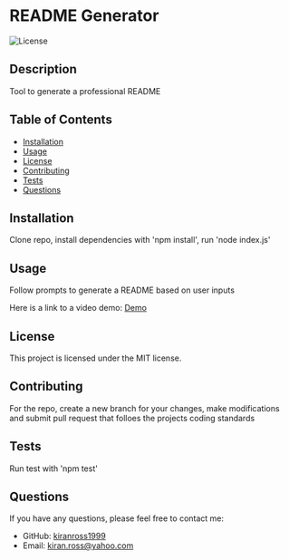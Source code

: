 # README Generator

![License](https://img.shields.io/badge/license-MIT-blue.svg)

## Description
Tool to generate a professional README

## Table of Contents
- [Installation](#installation)
- [Usage](#usage)
- [License](#license)
- [Contributing](#contributing)
- [Tests](#tests)
- [Questions](#questions)

## Installation
Clone repo, install dependencies with 'npm install', run 'node index.js'

## Usage
Follow prompts to generate a README based on user inputs

Here is a link to a video demo: [Demo](https://drive.google.com/file/d/17KtmjJUYUvMm-qu36zrL4I1id0zoyxQ7/view?usp=sharing)

## License

This project is licensed under the MIT license.

## Contributing
For the repo, create a new branch for your changes, make modifications and submit pull request that folloes the projects coding standards

## Tests
Run test with 'npm test'

## Questions
If you have any questions, please feel free to contact me:
- GitHub: [kiranross1999](https://github.com/kiranross1999)
- Email: kiran.ross@yahoo.com
